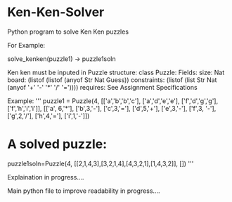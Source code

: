 # Ken-Ken-Solver
Python program to solve Ken Ken puzzles


For Example:

solve_kenken(puzzle1) -> puzzle1soln

Ken ken must be inputed in Puzzle structure:
class Puzzle:
    Fields:
            size: Nat 
            board: (listof (listof (anyof Str Nat Guess))
            constraints: (listof (list Str Nat (anyof '+' '-' '*' '/' '='))))
    requires: See Assignment Specifications

Example: 
'''
puzzle1 = Puzzle(4, [['a','b','b','c'],
                     ['a','d','e','e'],
                     ['f','d','g','g'],
                     ['f','h','i','i']],
                 [['a', 6,'*'],
                  ['b',3,'-'],
                  ['c',3,'='],
                  ['d',5,'+'],
                  ['e',3,'-'],
                  ['f',3, '-'],
                  ['g',2,'/'],
                  ['h',4,'='],
                  ['i',1,'-']])
                  
# A solved puzzle:                  
puzzle1soln=Puzzle(4, [[2,1,4,3],[3,2,1,4],[4,3,2,1],[1,4,3,2]], [])
'''

Explaination in progress....

Main python file to improve readability in progress....
